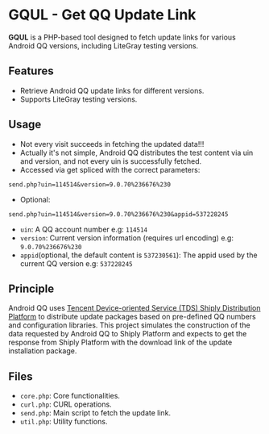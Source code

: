# GQUL - Get QQ Update Link

**GQUL** is a PHP-based tool designed to fetch update links for various Android QQ versions, including LiteGray testing
versions.

## Features

- Retrieve Android QQ update links for different versions.
- Supports LiteGray testing versions.

## Usage

- Not every visit succeeds in fetching the updated data!!!
- Actually it's not simple, Android QQ distributes the test content via uin and version, and not every uin is
  successfully fetched.
- Accessed via get spliced with the correct parameters:

```get
send.php?uin=114514&version=9.0.70%236676%230
```

- Optional:

```get
send.php?uin=114514&version=9.0.70%236676%230&appid=537228245
```

- `uin`: A QQ account number e.g: `114514`
- `version`: Current version information (requires url encoding) e.g: `9.0.70%236676%230`
- `appid`(optional, the default content is `537230561`): The appid used by the current QQ version e.g: `537228245`

## Principle

Android QQ uses [Tencent Device-oriented Service (TDS) Shiply Distribution Platform](https://shiply.tds.qq.com/) to
distribute update packages based on pre-defined QQ numbers and configuration libraries. This project simulates the
construction of the data requested by Android QQ to Shiply Platform and expects to get the response from Shiply Platform
with the download link of the update installation package.

## Files

- `core.php`: Core functionalities.
- `curl.php`: CURL operations.
- `send.php`: Main script to fetch the update link.
- `util.php`: Utility functions.
